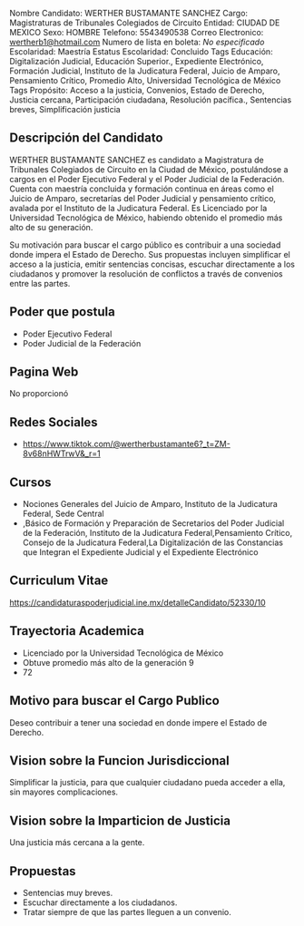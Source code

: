 Nombre Candidato: WERTHER BUSTAMANTE SANCHEZ
Cargo: Magistraturas de Tribunales Colegiados de Circuito
Entidad: CIUDAD DE MEXICO
Sexo: HOMBRE
Telefono: 5543490538
Correo Electronico: wertherb1@hotmail.com
Numero de lista en boleta: *No especificado*
Escolaridad: Maestría
Estatus Escolaridad: Concluido
Tags Educación: Digitalización Judicial, Educación Superior., Expediente Electrónico, Formación Judicial, Instituto de la Judicatura Federal, Juicio de Amparo, Pensamiento Crítico, Promedio Alto, Universidad Tecnológica de México
Tags Propósito: Acceso a la justicia, Convenios, Estado de Derecho, Justicia cercana, Participación ciudadana, Resolución pacífica., Sentencias breves, Simplificación justicia


## Descripción del Candidato 

WERTHER BUSTAMANTE SANCHEZ es candidato a Magistratura de Tribunales Colegiados de Circuito en la Ciudad de México, postulándose a cargos en el Poder Ejecutivo Federal y el Poder Judicial de la Federación. Cuenta con maestría concluida y formación continua en áreas como el Juicio de Amparo, secretarías del Poder Judicial y pensamiento crítico, avalada por el Instituto de la Judicatura Federal. Es Licenciado por la Universidad Tecnológica de México, habiendo obtenido el promedio más alto de su generación.

Su motivación para buscar el cargo público es contribuir a una sociedad donde impera el Estado de Derecho.  Sus propuestas incluyen simplificar el acceso a la justicia, emitir sentencias concisas, escuchar directamente a los ciudadanos y promover la resolución de conflictos a través de convenios entre las partes.


## Poder que postula

- Poder Ejecutivo Federal
- Poder Judicial de la Federación


## Pagina Web

No proporcionó


## Redes Sociales

- https://www.tiktok.com/@wertherbustamante6?_t=ZM-8v68nHWTrwV&_r=1


## Cursos

- Nociones Generales del Juicio de Amparo, Instituto de la Judicatura Federal, Sede Central
- ,Básico de Formación y Preparación de Secretarios del Poder Judicial de la Federación, Instituto de la Judicatura Federal,Pensamiento Crítico, Consejo de la Judicatura Federal,La Digitalización de las Constancias que Integran el Expediente Judicial y el Expediente Electrónico


## Curriculum Vitae

https://candidaturaspoderjudicial.ine.mx/detalleCandidato/52330/10


## Trayectoria Academica

- Licenciado por la Universidad Tecnológica de México
- Obtuve promedio más alto de la generación 9
- 72


## Motivo para buscar el Cargo Publico

Deseo contribuir a tener una sociedad en donde impere el Estado de Derecho.


## Vision sobre la Funcion Jurisdiccional

Simplificar la justicia, para que cualquier ciudadano pueda acceder a ella, sin mayores complicaciones.


## Vision sobre la Imparticion de Justicia

Una justicia más cercana a la gente.


## Propuestas

- Sentencias muy breves.
- Escuchar directamente a los ciudadanos.
- Tratar siempre de que las partes lleguen a un convenio.

